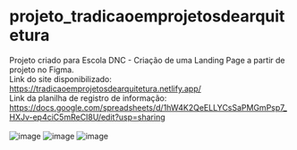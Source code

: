 # projeto_tradicaoemprojetosdearquitetura
Projeto criado para Escola DNC - Criação de uma Landing Page a partir de projeto no Figma. <br>
Link do site disponibilizado: https://tradicaoemprojetosdearquitetura.netlify.app/<br>
Link da planilha de registro de informação: https://docs.google.com/spreadsheets/d/1hW4K2QeELLYCsSaPMGmPsp7_HXJv-ep4ciC5mReCI8U/edit?usp=sharing<br>
<br>
![image](https://github.com/ingridguezzi/projeto_tradicaoemprojetosdearquitetura/assets/98919045/d1980e64-5497-4304-85b4-2e8887813f9d)
![image](https://github.com/ingridguezzi/projeto_tradicaoemprojetosdearquitetura/assets/98919045/89df502d-e844-400a-af2d-824ae67c3fcf)
![image](https://github.com/ingridguezzi/projeto_tradicaoemprojetosdearquitetura/assets/98919045/124f2f90-0d5e-4197-9d8a-5b87f4476671)

